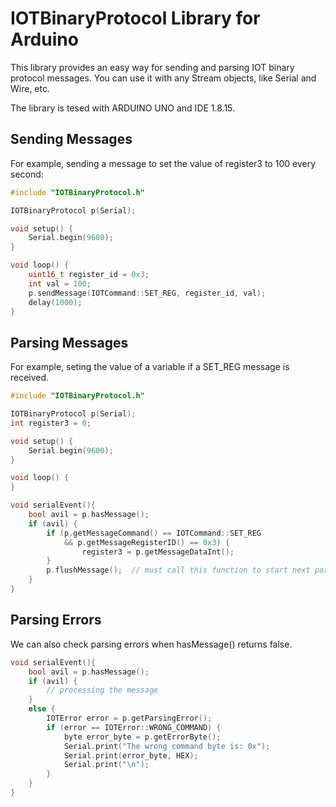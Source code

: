 IOTBinaryProtocol Library for Arduino
=====================================

This library provides an easy way for sending and parsing IOT binary protocol messages. You can use it with any Stream objects, like Serial and Wire, etc.

The library is tesed with ARDUINO UNO and IDE 1.8.15.

## Sending Messages

For example, sending a message to set the value of register3 to 100 every second:

```c++
#include "IOTBinaryProtocol.h"

IOTBinaryProtocol p(Serial);

void setup() {
    Serial.begin(9600);
}

void loop() {
    uint16_t register_id = 0x3;
    int val = 100;
    p.sendMessage(IOTCommand::SET_REG, register_id, val);
    delay(1000);
}
```

## Parsing Messages

For example, seting the value of a variable if a SET_REG message is received.

```c++
#include "IOTBinaryProtocol.h"

IOTBinaryProtocol p(Serial);
int register3 = 0;

void setup() {
    Serial.begin(9600);
}

void loop() {
}

void serialEvent(){
    bool avil = p.hasMessage();
    if (avil) {
        if (p.getMessageCommand() == IOTCommand::SET_REG
            && p.getMessageRegisterID() == 0x3) {
                register3 = p.getMessageDataInt();
        }
        p.flushMessage();  // must call this function to start next parsing
    }
}
```

## Parsing Errors

We can also check parsing errors when hasMessage() returns false.

```c++
void serialEvent(){
    bool avil = p.hasMessage();
    if (avil) {
        // processing the message
    }
    else {
        IOTError error = p.getParsingError();
        if (error == IOTError::WRONG_COMMAND) {
            byte error_byte = p.getErrorByte();
            Serial.print("The wrong command byte is: 0x");
            Serial.print(error_byte, HEX);
            Serial.print("\n");
        }
    }
}

```
